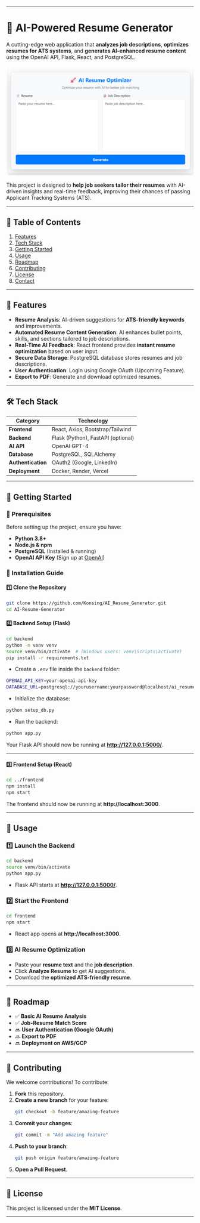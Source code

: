 
---

# 📄 AI-Powered Resume Generator

A cutting-edge web application that **analyzes job descriptions**, **optimizes resumes for ATS systems**, and **generates AI-enhanced resume content** using the OpenAI API, Flask, React, and PostgreSQL. 

<img src="images/Webpage.png" alt="Webpage Preview" width="600"/>

This project is designed to **help job seekers tailor their resumes** with AI-driven insights and real-time feedback, improving their chances of passing Applicant Tracking Systems (ATS).

---

## 📌 Table of Contents
1. [Features](#features)  
2. [Tech Stack](#tech-stack)  
3. [Getting Started](#getting-started)  
4. [Usage](#usage)  
5. [Roadmap](#roadmap)  
6. [Contributing](#contributing)  
7. [License](#license)  
8. [Contact](#contact)  

---

## 🚀 Features
- **Resume Analysis**: AI-driven suggestions for **ATS-friendly keywords** and improvements.  
- **Automated Resume Content Generation**: AI enhances bullet points, skills, and sections tailored to job descriptions.  
- **Real-Time AI Feedback**: React frontend provides **instant resume optimization** based on user input.  
- **Secure Data Storage**: PostgreSQL database stores resumes and job descriptions.  
- **User Authentication**: Login using Google OAuth (Upcoming Feature).  
- **Export to PDF**: Generate and download optimized resumes.  

---

## 🛠️ Tech Stack
| **Category**  | **Technology**  |
|--------------|----------------|
| **Frontend** | React, Axios, Bootstrap/Tailwind |
| **Backend**  | Flask (Python), FastAPI (optional) |
| **AI API**   | OpenAI GPT-4 |
| **Database** | PostgreSQL, SQLAlchemy |
| **Authentication** | OAuth2 (Google, LinkedIn) |
| **Deployment** | Docker, Render, Vercel |

---

## 🔧 Getting Started

### **🔑 Prerequisites**
Before setting up the project, ensure you have:
- **Python 3.8+**
- **Node.js & npm**  
- **PostgreSQL** (Installed & running)  
- **OpenAI API Key** (Sign up at [OpenAI](https://platform.openai.com/signup/))  

### **📂 Installation Guide**
#### **1️⃣ Clone the Repository**
```sh
git clone https://github.com/Konsing/AI_Resume_Generator.git
cd AI-Resume-Generator
```

#### **2️⃣ Backend Setup (Flask)**
```sh
cd backend
python -m venv venv
source venv/bin/activate  # (Windows users: venv\Scripts\activate)
pip install -r requirements.txt
```

- Create a `.env` file inside the `backend` folder:
```sh
OPENAI_API_KEY=your-openai-api-key
DATABASE_URL=postgresql://yourusername:yourpassword@localhost/ai_resume_db
```

- Initialize the database:
```sh
python setup_db.py
```

- Run the backend:
```sh
python app.py
```
Your Flask API should now be running at **http://127.0.0.1:5000/**.

---

#### **3️⃣ Frontend Setup (React)**
```sh
cd ../frontend
npm install
npm start
```
The frontend should now be running at **http://localhost:3000**.

---

## 🎯 Usage

### **1️⃣ Launch the Backend**
```sh
cd backend
source venv/bin/activate
python app.py
```
- Flask API starts at **http://127.0.0.1:5000/**.

### **2️⃣ Start the Frontend**
```sh
cd frontend
npm start
```
- React app opens at **http://localhost:3000**.

### **3️⃣ AI Resume Optimization**
- Paste your **resume text** and the **job description**.
- Click **Analyze Resume** to get AI suggestions.
- Download the **optimized ATS-friendly resume**.

---

## 📅 Roadmap
- ✅ **Basic AI Resume Analysis**  
- ✅ **Job-Resume Match Score**  
- 🔜 **User Authentication (Google OAuth)**  
- 🔜 **Export to PDF**  
- 🔜 **Deployment on AWS/GCP**  

---

## 🤝 Contributing
We welcome contributions! To contribute:  
1. **Fork** this repository.  
2. **Create a new branch** for your feature:
   ```sh
   git checkout -b feature/amazing-feature
   ```
3. **Commit your changes**:
   ```sh
   git commit -m "Add amazing feature"
   ```
4. **Push to your branch**:
   ```sh
   git push origin feature/amazing-feature
   ```
5. **Open a Pull Request**.

---

## 📜 License
This project is licensed under the **MIT License**.

---